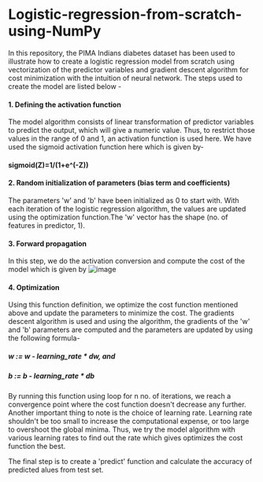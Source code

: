 # Logistic-regression-from-scratch-using-NumPy
In this repository, the PIMA Indians diabetes dataset has been used to illustrate how to create a logistic regression model from scratch using vectorization of the predictor variables and gradient descent algorithm for cost minimization with the intuition of neural network.
The steps used to create the model are listed below -

#### 1. Defining the activation function
The model algorithm consists of linear transformation of predictor variables to predict the output, which will give a numeric value. Thus, to restrict those values in the range of 0 and 1, an activation function is used here.
We have used the sigmoid activation function here which is given by-

####  sigmoid(Z)=1/(1+e^(-Z))

#### 2. Random initialization of parameters (bias term and coefficients)
The parameters 'w' and 'b' have been initialized as 0 to start with. With each iteration of the logistic regression algorithm, the    values are updated using the optimization function.The 'w' vector has the shape (no. of features in predictor, 1).

#### 3. Forward propagation
In this step, we do the activation conversion and compute the cost of the model which is given by
              ![image](https://user-images.githubusercontent.com/54930611/76259706-3540b800-6224-11ea-8dc0-5a4fedf9f195.png)

#### 4. Optimization
Using this function definition, we optimize the cost function mentioned above and update the parameters to minimize the cost. The gradients descent algorithm is used and using the algorithm, the gradients of the 'w' and 'b' parameters are computed and the parameters are updated by using the following formula-
 #####      w := w - learning_rate * dw, and
 #####      b := b - learning_rate * db
 
 By running this function using loop for n no. of iterations, we reach a convergence point where the cost function doesn't decrease any further. 
 Another important thing to note is the choice of learning rate. Learning rate shouldn't be too small to increase the computational expense, or too large to overshoot the global minima. Thus, we try the model algorithm with various learning rates to find out the rate which gives optimizes the cost function the best.
 
 The final step is to create a 'predict' function and calculate the accuracy of predicted alues from test set.

